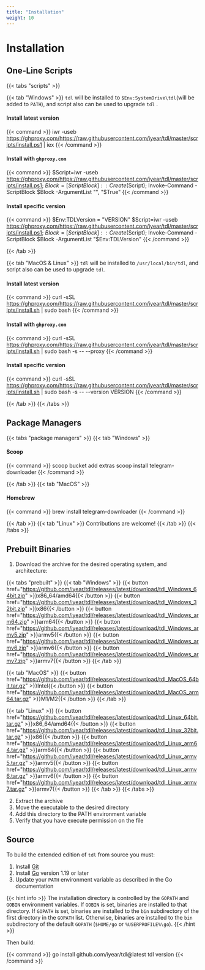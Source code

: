 ```yaml
---
title: "Installation"
weight: 10
---
```


# Installation

## One-Line Scripts

{{< tabs "scripts" >}}

{{< tab "Windows" >}}
`tdl` will be installed to `$Env:SystemDrive\tdl`(will be added to `PATH`), and script also can be used to upgrade `tdl`
.

#### Install latest version

{{< command >}}
iwr -useb https://ghproxy.com/https://raw.githubusercontent.com/iyear/tdl/master/scripts/install.ps1 | iex
{{< /command >}}

#### Install with `ghproxy.com`

{{< command >}}
$Script=iwr -useb https://ghproxy.com/https://raw.githubusercontent.com/iyear/tdl/master/scripts/install.ps1;
$Block=[ScriptBlock]::Create($Script); Invoke-Command -ScriptBlock $Block -ArgumentList "", "$True"
{{< /command >}}

#### Install specific version

{{< command >}}
$Env:TDLVersion = "VERSION"
$Script=iwr -useb https://ghproxy.com/https://raw.githubusercontent.com/iyear/tdl/master/scripts/install.ps1;
$Block=[ScriptBlock]::Create($Script); Invoke-Command -ScriptBlock $Block -ArgumentList "$Env:TDLVersion"
{{< /command >}}

{{< /tab >}}

{{< tab "MacOS & Linux" >}}
`tdl` will be installed to `/usr/local/bin/tdl`, and script also can be used to upgrade `tdl`.

#### Install latest version

{{< command >}}
curl -sSL https://ghproxy.com/https://raw.githubusercontent.com/iyear/tdl/master/scripts/install.sh | sudo bash
{{< /command >}}

#### Install with `ghproxy.com`

{{< command >}}
curl -sSL https://ghproxy.com/https://raw.githubusercontent.com/iyear/tdl/master/scripts/install.sh | sudo bash -s -- --proxy
{{< /command >}}

#### Install specific version

{{< command >}}
curl -sSL https://ghproxy.com/https://raw.githubusercontent.com/iyear/tdl/master/scripts/install.sh | sudo bash -s -- --version VERSION
{{< /command >}}

{{< /tab >}}
{{< /tabs >}}

## Package Managers

{{< tabs "package managers" >}}
{{< tab "Windows" >}}

#### Scoop

{{< command >}}
scoop bucket add extras
scoop install telegram-downloader
{{< /command >}}

{{< /tab >}}
{{< tab "MacOS" >}}

#### Homebrew

{{< command >}}
brew install telegram-downloader
{{< /command >}}

{{< /tab >}}
{{< tab "Linux" >}}
Contributions are welcome!
{{< /tab >}}
{{< /tabs >}}

## Prebuilt Binaries

1. Download the archive for the desired operating system, and architecture:

{{< tabs "prebuilt" >}}
{{< tab "Windows" >}}
{{< button href="https://github.com/iyear/tdl/releases/latest/download/tdl_Windows_64bit.zip" >}}x86_64/amd64{{<
/button >}}
{{< button href="https://github.com/iyear/tdl/releases/latest/download/tdl_Windows_32bit.zip" >}}x86{{< /button >}}
{{< button href="https://github.com/iyear/tdl/releases/latest/download/tdl_Windows_arm64.zip" >}}arm64{{< /button >}}
{{< button href="https://github.com/iyear/tdl/releases/latest/download/tdl_Windows_armv5.zip" >}}armv5{{< /button >}}
{{< button href="https://github.com/iyear/tdl/releases/latest/download/tdl_Windows_armv6.zip" >}}armv6{{< /button >}}
{{< button href="https://github.com/iyear/tdl/releases/latest/download/tdl_Windows_armv7.zip" >}}armv7{{< /button >}}
{{< /tab >}}

{{< tab "MacOS" >}}
{{< button href="https://github.com/iyear/tdl/releases/latest/download/tdl_MacOS_64bit.tar.gz" >}}Intel{{< /button >}}
{{< button href="https://github.com/iyear/tdl/releases/latest/download/tdl_MacOS_arm64.tar.gz" >}}M1/M2{{< /button >}}
{{< /tab >}}

{{< tab "Linux" >}}
{{< button href="https://github.com/iyear/tdl/releases/latest/download/tdl_Linux_64bit.tar.gz" >}}x86_64/amd64{{<
/button >}}
{{< button href="https://github.com/iyear/tdl/releases/latest/download/tdl_Linux_32bit.tar.gz" >}}x86{{< /button >}}
{{< button href="https://github.com/iyear/tdl/releases/latest/download/tdl_Linux_arm64.tar.gz" >}}arm64{{< /button >}}
{{< button href="https://github.com/iyear/tdl/releases/latest/download/tdl_Linux_armv5.tar.gz" >}}armv5{{< /button >}}
{{< button href="https://github.com/iyear/tdl/releases/latest/download/tdl_Linux_armv6.tar.gz" >}}armv6{{< /button >}}
{{< button href="https://github.com/iyear/tdl/releases/latest/download/tdl_Linux_armv7.tar.gz" >}}armv7{{< /button >}}
{{< /tab >}}
{{< /tabs >}}

2. Extract the archive
3. Move the executable to the desired directory
4. Add this directory to the PATH environment variable
5. Verify that you have execute permission on the file

## Source

To build the extended edition of `tdl` from source you must:

1. Install [Git](https://git-scm.com/)
2. Install [Go](https://go.dev/) version 1.19 or later
3. Update your `PATH` environment variable as described in the Go documentation

{{< hint info >}}
The installation directory is controlled by the `GOPATH` and `GOBIN` environment variables. If `GOBIN` is set, binaries
are installed to that directory. If `GOPATH` is set, binaries are installed to the `bin` subdirectory of the first
directory in the `GOPATH` list. Otherwise, binaries are installed to the `bin` subdirectory of the
default `GOPATH` (`$HOME/go` or `%USERPROFILE%\go`).
{{< /hint >}}

Then build:

{{< command >}}
go install github.com/iyear/tdl@latest
tdl version
{{< /command >}}
